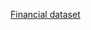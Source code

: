 
[Financial dataset](https://docs.google.com/spreadsheets/d/1PHoXC4VvkghGKLZtvCknkYfUt85232Lj/edit#gid=1878825323)
